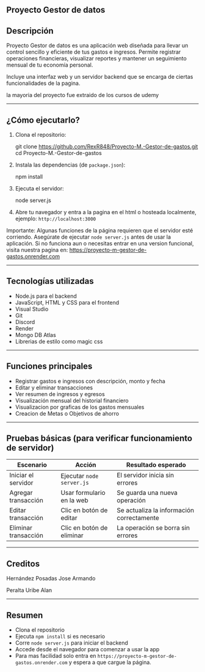 ## Proyecto Gestor de datos

## Descripción

Proyecto Gestor de datos es una aplicación web diseñada para llevar un control sencillo y eficiente de tus gastos e ingresos. Permite registrar operaciones financieras, visualizar reportes y mantener un seguimiento mensual de tu economía personal.

Incluye una interfaz web y un servidor backend que se encarga de ciertas funcionalidades de la pagina.

la mayoria del proyecto fue extraido de los cursos de udemy

-----------------------------------------------------------------------------------------------------------

## ¿Cómo ejecutarlo?

1. Clona el repositorio:


   git clone https://github.com/RexR848/Proyecto-M.-Gestor-de-gastos.git
   cd Proyecto-M.-Gestor-de-gastos


2. Instala las dependencias (de `package.json`):


   npm install


3. Ejecuta el servidor:


   node server.js


4. Abre tu navegador y entra a la pagina en el html o hosteada localmente, ejemplo: `http://localhost:3000`

Importante: Algunas funciones de la página requieren que el servidor esté corriendo. Asegúrate de ejecutar `node server.js` antes de usar la aplicación.
Si no funciona aun o necesitas entrar en una version funcional, visita nuestra pagina en: https://proyecto-m-gestor-de-gastos.onrender.com

-------------------------------------------------------------

## Tecnologías utilizadas

* Node.js para el backend
* JavaScript, HTML y CSS para el frontend
* Visual Studio
* Git
* Discord
* Render
* Mongo DB Atlas
* Librerias de estilo como magic css

--------------------------------------------

## Funciones principales

* Registrar gastos e ingresos con descripción, monto y fecha
* Editar y eliminar transacciones
* Ver resumen de ingresos y egresos
* Visualización mensual del historial financiero
* Visualizacion por graficas de los gastos mensuales
* Creacion de Metas o Objetivos de ahorro

------------------------------------------------------

## Pruebas básicas (para verificar funcionamiento de servidor)

| Escenario            | Acción                    | Resultado esperado                        |
| -------------------- | ------------------------- | ----------------------------------------- |
| Iniciar el servidor  | Ejecutar `node server.js` | El servidor inicia sin errores            |
| Agregar transacción  | Usar formulario en la web | Se guarda una nueva operación             |
| Editar transacción   | Clic en botón de editar   | Se actualiza la información correctamente |
| Eliminar transacción | Clic en botón de eliminar | La operación se borra sin errores         |

-----------------------------------------------------------------------------------------------------------

## Creditos

Hernández Posadas Jose Armando



Peralta Uribe Alan


-------------------------------------------

## Resumen

* Clona el repositorio
* Ejecuta `npm install` si es necesario
* Corre `node server.js` para iniciar el backend
* Accede desde el navegador para comenzar a usar la app
* Para mas facilidad solo entra en `https://proyecto-m-gestor-de-gastos.onrender.com` y espera a que cargue la página.
